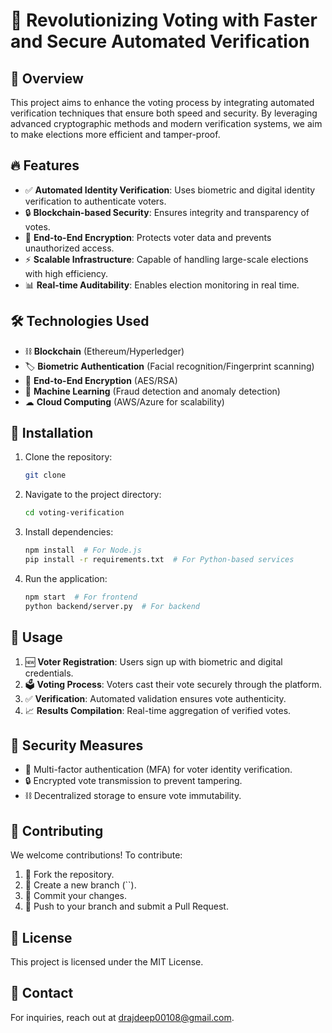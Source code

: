 # 🚀 Revolutionizing Voting with Faster and Secure Automated Verification

## 📝 Overview
This project aims to enhance the voting process by integrating automated verification techniques that ensure both speed and security. By leveraging advanced cryptographic methods and modern verification systems, we aim to make elections more efficient and tamper-proof.

## 🔥 Features
- ✅ **Automated Identity Verification**: Uses biometric and digital identity verification to authenticate voters.
- 🔒 **Blockchain-based Security**: Ensures integrity and transparency of votes.
- 🔐 **End-to-End Encryption**: Protects voter data and prevents unauthorized access.
- ⚡ **Scalable Infrastructure**: Capable of handling large-scale elections with high efficiency.
- 📊 **Real-time Auditability**: Enables election monitoring in real time.

## 🛠 Technologies Used
- ⛓ **Blockchain** (Ethereum/Hyperledger)
- 🏷 **Biometric Authentication** (Facial recognition/Fingerprint scanning)
- 🔑 **End-to-End Encryption** (AES/RSA)
- 🤖 **Machine Learning** (Fraud detection and anomaly detection)
- ☁ **Cloud Computing** (AWS/Azure for scalability)

## 🚀 Installation
1. Clone the repository:
   ```sh
   git clone 
   ```
2. Navigate to the project directory:
   ```sh
   cd voting-verification
   ```
3. Install dependencies:
   ```sh
   npm install  # For Node.js
   pip install -r requirements.txt  # For Python-based services
   ```
4. Run the application:
   ```sh
   npm start  # For frontend
   python backend/server.py  # For backend
   ```

## 🎯 Usage
1. 🆕 **Voter Registration**: Users sign up with biometric and digital credentials.
2. 🗳 **Voting Process**: Voters cast their vote securely through the platform.
3. ✅ **Verification**: Automated validation ensures vote authenticity.
4. 📈 **Results Compilation**: Real-time aggregation of verified votes.

## 🔐 Security Measures
- 🔑 Multi-factor authentication (MFA) for voter identity verification.
- 🔒 Encrypted vote transmission to prevent tampering.
- ⛓ Decentralized storage to ensure vote immutability.

## 🤝 Contributing
We welcome contributions! To contribute:
1. 🍴 Fork the repository.
2. 🌱 Create a new branch (``).
3. 💾 Commit your changes.
4. 🚀 Push to your branch and submit a Pull Request.

## 📜 License
This project is licensed under the MIT License.

## 📧 Contact
For inquiries, reach out at [drajdeep00108@gmail.com](mailto:drajdeep00108@gmail.com).
